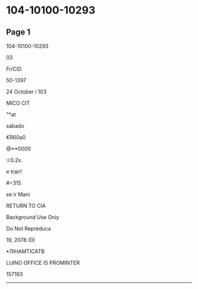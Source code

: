 # 104-10100-10293

## Page 1

104-10100-10293

03

Fr/CID

50-1397

24 October i 103

MICO CIT

"*at

sabado

€R60a0

@**0000

:i:0.2x.

e trair!

#÷315

se ir Mani

RETURN TO CIA

Background Use Oniy

Do Not Repreduca

19, 2078 (0)

•ЛІНАМТІСАТВ

LUINO OFFICE IS PROMINTER

157193

---

